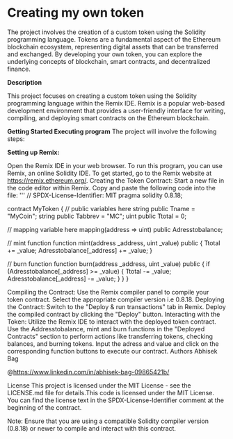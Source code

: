  # Creating my own token

The project involves the creation of a custom token using the Solidity programming language. Tokens are a fundamental aspect of the Ethereum blockchain ecosystem, representing digital assets that can be transferred and exchanged. By developing your own token, you can explore the underlying concepts of blockchain, smart contracts, and decentralized finance.

**Description**

This project focuses on creating a custom token using the Solidity programming language within the Remix IDE. Remix is a popular web-based development environment that provides a user-friendly interface for writing, compiling, and deploying smart contracts on the Ethereum blockchain.

**Getting Started
Executing program**
The project will involve the following steps:

**Setting up Remix:**

Open the Remix IDE in your web browser.
To run this program, you can use Remix, an online Solidity IDE. To get started, go to the Remix website at https://remix.ethereum.org/.
Creating the Token Contract:
Start a new file in the code editor within Remix. Copy and paste the following code into the file:
''' // SPDX-License-Identifier: MIT pragma solidity 0.8.18;

contract MyToken { // public variables here string public Tname = "MyCoin"; string public Tabbrev = "MC"; uint public Ttotal = 0;

// mapping variable here
mapping(address => uint) public Adresstobalance;

// mint function
function mint(address _address, uint _value) public {
    Ttotal += _value;
    Adresstobalance[_address] += _value;
}

// burn function
function burn(address _address, uint _value) public {
    if (Adresstobalance[_address] >= _value) {
        Ttotal -= _value;
        Adresstobalance[_address] -= _value;
    }
}
}

Compiling the Contract:
Use the Remix compiler panel to compile your token contract.
Select the appropriate compiler version i.e 0.8.18.
Deploying the Contract:
Switch to the "Deploy & run transactions" tab in Remix.
Deploy the compiled contract by clicking the "Deploy" button.
Interacting with the Token:
Utilize the Remix IDE to interact with the deployed token contract.
Use the Addresstobalance, mint and burn functions in the "Deployed Contracts" section to perform actions like transferring tokens, checking balances, and burning tokens.
Input the adress and value and click on the corresponding function buttons to execute our contract.
Authors
Abhisek Bag

@https://www.linkedin.com/in/abhisek-bag-09865421b/

License
This project is licensed under the MIT License - see the LICENSE.md file for details.This code is licensed under the MIT License. You can find the license text in the SPDX-License-Identifier comment at the beginning of the contract.

Note: Ensure that you are using a compatible Solidity compiler version (0.8.18) or newer to compile and interact with this contract.
